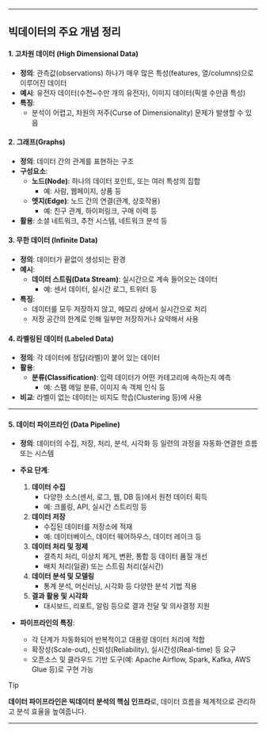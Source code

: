 
---

## 빅데이터의 주요 개념 정리

#### 1. 고차원 데이터 (High Dimensional Data)
- **정의**: 관측값(observations) 하나가 매우 많은 특성(features, 열/columns)으로 이루어진 데이터  
- **예시**: 유전자 데이터(수천~수만 개의 유전자), 이미지 데이터(픽셀 수만큼 특성)
- **특징**:  
  - 분석이 어렵고, 차원의 저주(Curse of Dimensionality) 문제가 발생할 수 있음
#### 2. 그래프(Graphs)
- **정의**: 데이터 간의 관계를 표현하는 구조
- **구성요소**:
  - **노드(Node)**: 하나의 데이터 포인트, 또는 여러 특성의 집합  
    - 예: 사람, 웹페이지, 상품 등
  - **엣지(Edge)**: 노드 간의 연결(관계, 상호작용)
    - 예: 친구 관계, 하이퍼링크, 구매 이력 등
- **활용**: 소셜 네트워크, 추천 시스템, 네트워크 분석 등
#### 3. 무한 데이터 (Infinite Data)
- **정의**: 데이터가 끝없이 생성되는 환경
- **예시**:  
  - **데이터 스트림(Data Stream)**: 실시간으로 계속 들어오는 데이터  
    - 예: 센서 데이터, 실시간 로그, 트위터 등
- **특징**:  
  - 데이터를 모두 저장하지 않고, 메모리 상에서 실시간으로 처리  
  - 저장 공간의 한계로 인해 일부만 저장하거나 요약해서 사용
#### 4. 라벨링된 데이터 (Labeled Data)
- **정의**: 각 데이터에 정답(라벨)이 붙어 있는 데이터
- **활용**:  
  - **분류(Classification)**: 입력 데이터가 어떤 카테고리에 속하는지 예측  
    - 예: 스팸 메일 분류, 이미지 속 객체 인식 등
- **비교**: 라벨이 없는 데이터는 비지도 학습(Clustering 등)에 사용

---
#### 5. 데이터 파이프라인 (Data Pipeline)
- **정의**: 데이터의 수집, 저장, 처리, 분석, 시각화 등 일련의 과정을 자동화·연결한 흐름 또는 시스템  
- **주요 단계**:
  1. **데이터 수집**  
     - 다양한 소스(센서, 로그, 웹, DB 등)에서 원천 데이터 획득  
     - 예: 크롤링, API, 실시간 스트리밍 등
  2. **데이터 저장**  
     - 수집된 데이터를 저장소에 적재  
     - 예: 데이터베이스, 데이터 웨어하우스, 데이터 레이크 등
  3. **데이터 처리 및 정제**  
     - 결측치 처리, 이상치 제거, 변환, 통합 등 데이터 품질 개선  
     - 배치 처리(일괄) 또는 스트림 처리(실시간)
  4. **데이터 분석 및 모델링**  
     - 통계 분석, 머신러닝, 시각화 등 다양한 분석 기법 적용
  5. **결과 활용 및 시각화**  
     - 대시보드, 리포트, 알림 등으로 결과 전달 및 의사결정 지원

- **파이프라인의 특징**:  
  - 각 단계가 자동화되어 반복적이고 대용량 데이터 처리에 적합  
  - 확장성(Scale-out), 신뢰성(Reliability), 실시간성(Real-time) 등 요구  
  - 오픈소스 및 클라우드 기반 도구(예: Apache Airflow, Spark, Kafka, AWS Glue 등)로 구현 가능

> [!tip]  
> **데이터 파이프라인은 빅데이터 분석의 핵심 인프라**로, 데이터 흐름을 체계적으로 관리하고 분석 효율을 높여줍니다.

---
